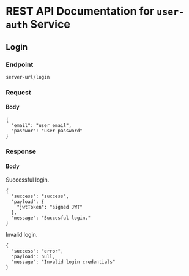 # REST API Documentation for ```user-auth``` Service
## Login
### Endpoint
  ```server-url/login```
### Request
#### Body
```
{
  "email": "user email",
  "passwor": "user password"
}
```
### Response
#### Body
Successful login.
```
{
  "success": "success",
  "payload": {
    "jwtToken": "signed JWT"
  },
  "message": "Succesful login."
}
```
Invalid login.
```
{
  "success": "error",
  "payload": null,
  "message": "Invalid login credentials"
}
```
